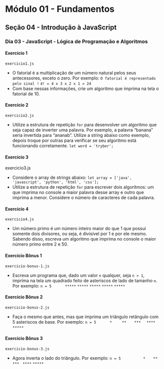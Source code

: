 # Módulo 01 - Fundamentos
## Seção 04 - Introdução à JavaScript
### Dia 03 - JavaScript - Lógica de Programação e Algoritmos

#### Exercício 1

    exercicio1.js

- O fatorial é a multiplicação de um número natural pelos seus antecessores, exceto o zero. Por exemplo:
`O fatorial é representado pelo sinal !`
`4! = 4 x 3 x 2 x 1 = 24`
- Com base nessas informações, crie um algoritmo que imprima na tela o fatorial de 10.

#### Exercício 2

    exercicio2.js

- Utilize a estrutura de repetição `for` para desenvolver um algoritmo que seja capaz de inverter uma palavra. Por exemplo, a palavra “banana” seria invertida para “ananab”. Utilize a string abaixo como exemplo, depois troque por outras para verificar se seu algoritmo está funcionando corretamente.
`let word = 'tryber';`

#### Exercício 3

   exercicio3.js

- Considere o array de strings abaixo:
`let array = ['java', 'javascript', 'python', 'html', 'css'];`
- Utilize a estrutura de repetição `for` para escrever dois algoritmos: um que imprima no console a maior palavra desse array e outro que imprima a menor. Considere o número de caracteres de cada palavra.

#### Exercício 4

    exercicio4.js

- Um número primo é um número inteiro maior do que 1 que possui somente dois divisores, ou seja, é divisível por 1 e por ele mesmo. Sabendo disso, escreva um algoritmo que imprima no console o maior número primo entre 2 e 50.

#### Exercício Bônus 1

    exercicio-bonus-1.js

- Escreva um programa que, dado um valor `n` qualquer, seja `n > 1`, imprima na tela um quadrado feito de asteriscos de lado de tamanho `n`. Por exemplo:
`n = 5`
`     `
`*****`
`*****`
`*****`
`*****`
`*****`

#### Exercício Bônus 2

    exercicio-bonus-2.js

- Faça o mesmo que antes, mas que imprima um triângulo retângulo com 5 asteriscos de base. Por exemplo:
`n = 5`
`     `
`*    `
`**   `
`***  `
`**** `
`*****`

#### Exercício Bônus 3

    exercicio-bonus-3.js

- Agora inverta o lado do triângulo. Por exemplo:
`n = 5`
`     `
`    *`
`   **`
`  ***`
` ****`
`*****`